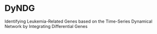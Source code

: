 # DyNDG
Identifying Leukemia-Related Genes based on the Time-Series Dynamical Network by Integrating Differential Genes
